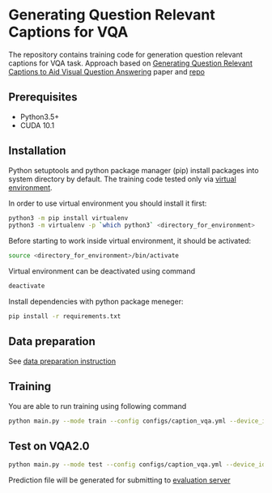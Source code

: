 # Generating Question Relevant Captions for VQA

The repository contains training code for generation question relevant captions for VQA task.
Approach based on [Generating Question Relevant Captions to Aid Visual Question Answering](https://www.aclweb.org/anthology/P19-1348.pdf) paper and [repo](https://github.com/jialinwu17/caption_vqa)

## Prerequisites
* Python3.5+
* CUDA 10.1

## Installation
Python setuptools and python package manager (pip) install packages into system directory by default.  The training code tested only via [virtual environment](https://docs.python.org/3/tutorial/venv.html).

In order to use virtual environment you should install it first:

```bash
python3 -m pip install virtualenv
python3 -m virtualenv -p `which python3` <directory_for_environment>
```

Before starting to work inside virtual environment, it should be activated:

```bash
source <directory_for_environment>/bin/activate
```

Virtual environment can be deactivated using command

```bash
deactivate
```
Install dependencies with python package meneger:
```bash
pip install -r requirements.txt
```

## Data preparation
See [data preparation instruction](./data/README.md)

## Training
You are able to run training using following command
```bash
python main.py --mode train --config configs/caption_vqa.yml --device_ids <gpu_ids>
```

## Test on VQA2.0
```bash
python main.py --mode test --config configs/caption_vqa.yml --device_ids <gpu_ids>
```
Prediction file will be generated for submitting to [evaluation server](https://evalai.cloudcv.org/web/challenges/challenge-page/514/evaluation)
